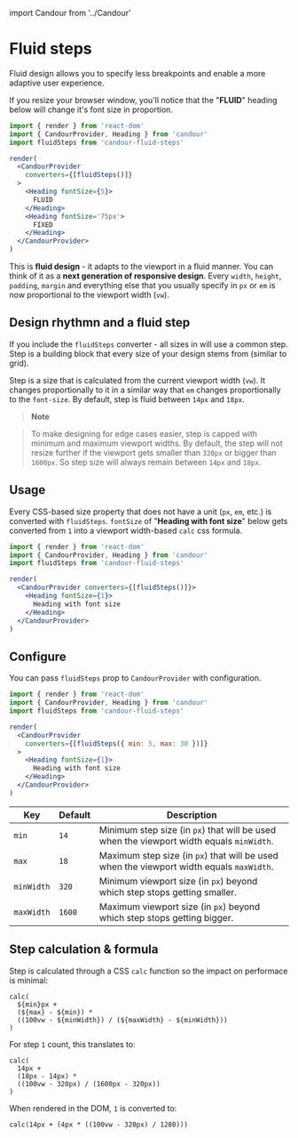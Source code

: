 import Candour from '../Candour'

# Fluid steps

Fluid design allows you to specify less breakpoints and enable
a more adaptive user experience.

If you resize your browser window, you'll notice that the "**FLUID**" heading
below will change it's font size in proportion.

```jsx sandbox
import { render } from 'react-dom'
import { CandourProvider, Heading } from 'candour'
import fluidSteps from 'candour-fluid-steps'

render(
  <CandourProvider
    converters={[fluidSteps()]}
  >
    <Heading fontSize={5}>
      FLUID
    </Heading>
    <Heading fontSize='75px'>
      FIXED
    </Heading>
  </CandourProvider>
)
```

This is **fluid design** - it adapts to the viewport in a fluid manner. You can
think of it as a **next generation of responsive design**. Every `width`,
`height`, `padding`, `margin` and everything else that you usually specify in
`px` or `em` is now proportional to the viewport width (`vw`).

## Design rhythmn and a fluid step

If you include the `fluidSteps` converter - all <Candour /> sizes in will use
a common step. Step is a building block that every size of your design
stems from (similar to grid).

Step is a size that is calculated from the current viewport width
(`vw`). It changes proportionally to it in a similar way that `em` changes
proportionally to the `font-size`. By default, step is fluid between
`14px` and `18px`.

> **Note**

> To make designing for edge cases easier, step is capped with minimum and
maximum viewport widths. By default, the step will not resize further
if the viewport gets smaller than `320px` or bigger than `1600px`.
So step size will always remain between `14px` and `18px`.

## Usage

Every CSS-based size property that does not have a unit (`px`, `em`, etc.)
is converted with `fluidSteps`. `fontSize` of "**Heading with font size**" below
gets converted from `1` into a viewport width-based `calc` css formula.

```jsx sandbox
import { render } from 'react-dom'
import { CandourProvider, Heading } from 'candour'
import fluidSteps from 'candour-fluid-steps'

render(
  <CandourProvider converters={[fluidSteps()]}>
    <Heading fontSize={1}>
      Heading with font size
    </Heading>
  </CandourProvider>
)
```

## Configure

You can pass `fluidSteps` prop to `CandourProvider` with configuration.

```jsx sandbox
import { render } from 'react-dom'
import { CandourProvider, Heading } from 'candour'
import fluidSteps from 'candour-fluid-steps'

render(
  <CandourProvider
    converters={[fluidSteps({ min: 5, max: 30 })]}
  >
    <Heading fontSize={1}>
      Heading with font size
    </Heading>
  </CandourProvider>
)
```

| Key        | Default | Description
| ---        | ---     | ---
| `min`      | `14`    | Minimum step size (in `px`) that will be used when the viewport width equals `minWidth`.
| `max`      | `18`    | Maximum step size (in `px`) that will be used when the viewport width equals `maxWidth`.
| `minWidth` | `320`   | Minimum viewport size (in `px`) beyond which step stops getting smaller.
| `maxWidth` | `1600`  | Maximum viewport size (in `px`) beyond which step stops getting bigger.

## Step calculation & formula

Step is calculated through a CSS `calc` function so the impact on performace
is minimal:

```
calc(
  ${min}px +
  (${max} - ${min}) *
  ((100vw - ${minWidth}) / (${maxWidth} - ${minWidth}))
)
```

For step `1` count, this translates to:
```
calc(
  14px +
  (18px - 14px) *
  ((100vw - 320px) / (1600px - 320px))
)
```


When rendered in the DOM, `1` is converted to:
```
calc(14px + (4px * ((100vw - 320px) / 1280)))
```
